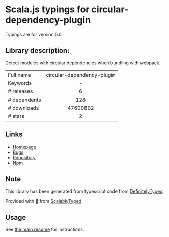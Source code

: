 
# Scala.js typings for circular-dependency-plugin

Typings are for version 5.0

## Library description:
Detect modules with circular dependencies when bundling with webpack.

|                    |                 |
| ------------------ | :-------------: |
| Full name          | circular-dependency-plugin |
| Keywords           | - |
| # releases         | 6 |
| # dependents       | 128 |
| # downloads        | 47600802 |
| # stars            | 2 |

## Links
- [Homepage](https://github.com/aackerman/circular-dependency-plugin#readme)
- [Bugs](https://github.com/aackerman/circular-dependency-plugin/issues)
- [Repository](https://github.com/aackerman/circular-dependency-plugin)
- [Npm](https://www.npmjs.com/package/circular-dependency-plugin)
    


## Note
This library has been generated from typescript code from [DefinitelyTyped](https://definitelytyped.org).

Provided with :purple_heart: from [ScalablyTyped](https://github.com/oyvindberg/ScalablyTyped)

## Usage
See [the main readme](../../readme.md) for instructions.


